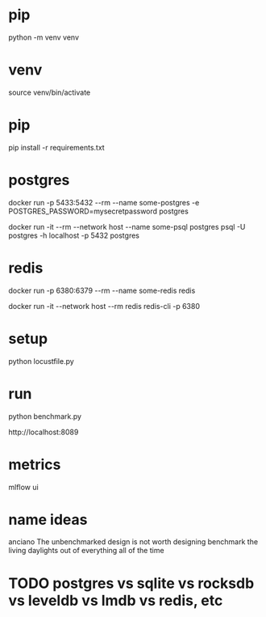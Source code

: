 # pip
python -m venv venv

# venv
source venv/bin/activate

# pip
pip install -r requirements.txt

# postgres
docker run -p 5433:5432 --rm --name some-postgres -e POSTGRES_PASSWORD=mysecretpassword postgres

docker run -it --rm --network host --name some-psql postgres psql -U postgres -h localhost -p 5432 postgres

# redis
docker run -p 6380:6379 --rm --name some-redis redis

docker run -it --network host --rm redis redis-cli -p 6380

# setup
python locustfile.py

# run
python benchmark.py

http://localhost:8089

# metrics

mlflow ui

# name ideas

anciano
The unbenchmarked design is not worth designing
benchmark the living daylights out of everything all of the time

# TODO postgres vs sqlite vs rocksdb vs leveldb vs lmdb vs redis, etc
